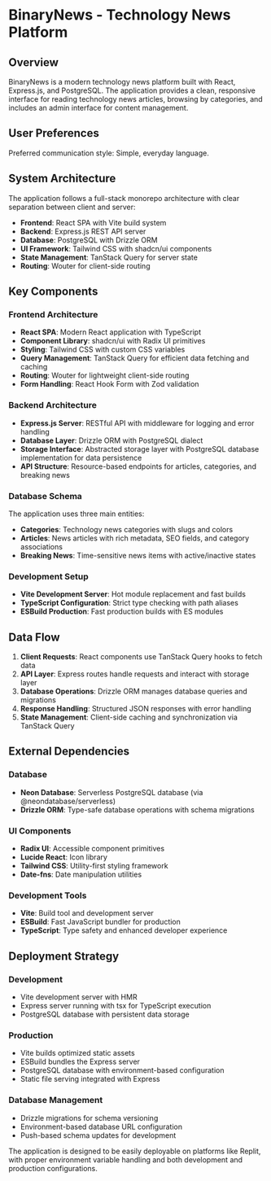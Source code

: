 # BinaryNews - Technology News Platform

## Overview

BinaryNews is a modern technology news platform built with React, Express.js, and PostgreSQL. The application provides a clean, responsive interface for reading technology news articles, browsing by categories, and includes an admin interface for content management.

## User Preferences

Preferred communication style: Simple, everyday language.

## System Architecture

The application follows a full-stack monorepo architecture with clear separation between client and server:

- **Frontend**: React SPA with Vite build system
- **Backend**: Express.js REST API server
- **Database**: PostgreSQL with Drizzle ORM
- **UI Framework**: Tailwind CSS with shadcn/ui components
- **State Management**: TanStack Query for server state
- **Routing**: Wouter for client-side routing

## Key Components

### Frontend Architecture
- **React SPA**: Modern React application with TypeScript
- **Component Library**: shadcn/ui with Radix UI primitives
- **Styling**: Tailwind CSS with custom CSS variables
- **Query Management**: TanStack Query for efficient data fetching and caching
- **Routing**: Wouter for lightweight client-side routing
- **Form Handling**: React Hook Form with Zod validation

### Backend Architecture
- **Express.js Server**: RESTful API with middleware for logging and error handling
- **Database Layer**: Drizzle ORM with PostgreSQL dialect
- **Storage Interface**: Abstracted storage layer with PostgreSQL database implementation for data persistence
- **API Structure**: Resource-based endpoints for articles, categories, and breaking news

### Database Schema
The application uses three main entities:
- **Categories**: Technology news categories with slugs and colors
- **Articles**: News articles with rich metadata, SEO fields, and category associations
- **Breaking News**: Time-sensitive news items with active/inactive states

### Development Setup
- **Vite Development Server**: Hot module replacement and fast builds
- **TypeScript Configuration**: Strict type checking with path aliases
- **ESBuild Production**: Fast production builds with ES modules

## Data Flow

1. **Client Requests**: React components use TanStack Query hooks to fetch data
2. **API Layer**: Express routes handle requests and interact with storage layer
3. **Database Operations**: Drizzle ORM manages database queries and migrations
4. **Response Handling**: Structured JSON responses with error handling
5. **State Management**: Client-side caching and synchronization via TanStack Query

## External Dependencies

### Database
- **Neon Database**: Serverless PostgreSQL database (via @neondatabase/serverless)
- **Drizzle ORM**: Type-safe database operations with schema migrations

### UI Components
- **Radix UI**: Accessible component primitives
- **Lucide React**: Icon library
- **Tailwind CSS**: Utility-first styling framework
- **Date-fns**: Date manipulation utilities

### Development Tools
- **Vite**: Build tool and development server
- **ESBuild**: Fast JavaScript bundler for production
- **TypeScript**: Type safety and enhanced developer experience

## Deployment Strategy

### Development
- Vite development server with HMR
- Express server running with tsx for TypeScript execution
- PostgreSQL database with persistent data storage

### Production
- Vite builds optimized static assets
- ESBuild bundles the Express server
- PostgreSQL database with environment-based configuration
- Static file serving integrated with Express

### Database Management
- Drizzle migrations for schema versioning
- Environment-based database URL configuration
- Push-based schema updates for development

The application is designed to be easily deployable on platforms like Replit, with proper environment variable handling and both development and production configurations.